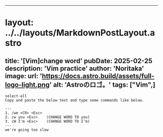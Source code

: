 
---
# layout: ../../layouts/MarkdownPostLayout.astro
title: '[Vim]change word'
pubDate: 2025-02-25
description: 'Vim practice'
author: 'Noritaka'
image:
    url: 'https://docs.astro.build/assets/full-logo-light.png'
    alt: 'Astroのロゴ。'
tags: ["Vim",]
---

```
select-all
Copy and paste the below text and type some commands like below.

---
1. /we <CR> <Esc>
2. cw you <Esc>    (CHANGE WORD TO you)
3. cW I'm <Esc>    (CHANGE WORD TO I'm)
---
we're going too slow
```
